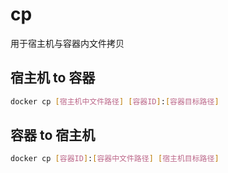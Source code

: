 <!--
 * @Description: 
 * @Version: 1.0
 * @Author: DaLao
 * @Email: dalao@xxx.com
 * @Date: 2021-11-09 00:07:41
 * @LastEditors: dalao
 * @LastEditTime: 2023-04-09 00:27:05
-->

# cp

用于宿主机与容器内文件拷贝

## 宿主机 to 容器

```sh
docker cp [宿主机中文件路径] [容器ID]:[容器目标路径]
```

## 容器 to 宿主机

```sh
docker cp [容器ID]:[容器中文件路径] [宿主机目标路径]
```
